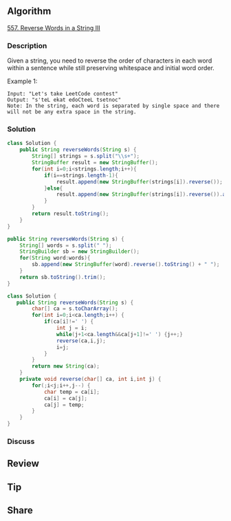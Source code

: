## Algorithm

[557. Reverse Words in a String III](https://leetcode.com/problems/reverse-words-in-a-string-iii/)

### Description

Given a string, you need to reverse the order of characters in each word within a sentence while still preserving whitespace and initial word order.

Example 1:

```
Input: "Let's take LeetCode contest"
Output: "s'teL ekat edoCteeL tsetnoc"
Note: In the string, each word is separated by single space and there will not be any extra space in the string.
```

### Solution

```java
class Solution {
    public String reverseWords(String s) {
        String[] strings = s.split("\\s+");
        StringBuffer result = new StringBuffer();
        for(int i=0;i<strings.length;i++){
            if(i==strings.length-1){
                result.append(new StringBuffer(strings[i]).reverse());
            }else{
                result.append(new StringBuffer(strings[i]).reverse()).append(" ");
            }
        }
        return result.toString();
    }
}
```


```JAVA
public String reverseWords(String s) {
    String[] words = s.split(" ");
    StringBuilder sb = new StringBuilder();
    for(String word:words){
        sb.append(new StringBuffer(word).reverse().toString() + " ");
    }
    return sb.toString().trim();
}
```


```JAVA
class Solution {
   public String reverseWords(String s) {
		char[] ca = s.toCharArray();
		for(int i=0;i<ca.length;i++) {
			if(ca[i]!=' ') {
				int j = i;
				while(j+1<ca.length&&ca[j+1]!=' ') {j++;}
				reverse(ca,i,j);
				i=j;
			}
		}
		return new String(ca);
	}
	private void reverse(char[] ca, int i,int j) {
		for(;i<j;i++,j--) {
			char temp = ca[i];
			ca[i] = ca[j];
			ca[j] = temp;
		}
	}
}
```

### Discuss

## Review


## Tip


## Share
